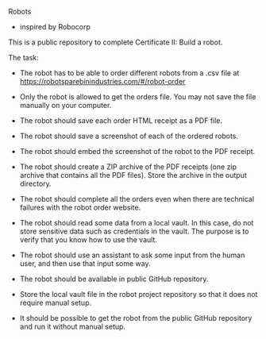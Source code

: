 Robots
- inspired by Robocorp

This is a public repository to complete Certificate II: Build a robot.

The task:
- The robot has to be able to order different robots from a .csv file at
    https://robotsparebinindustries.com/#/robot-order

-   Only the robot is allowed to get the orders file. You may not save the file manually on your computer.

-   The robot should save each order HTML receipt as a PDF file.

-   The robot should save a screenshot of each of the ordered robots.

-   The robot should embed the screenshot of the robot to the PDF receipt.

-   The robot should create a ZIP archive of the PDF receipts (one zip archive that contains all the PDF files). Store the archive in the output directory.

-   The robot should complete all the orders even when there are technical failures with the robot order website.

-   The robot should read some data from a local vault. In this case, do not store sensitive data such as credentials in the vault. The purpose is to verify that you know
    how to use the vault.

-   The robot should use an assistant to ask some input from the human user, and then use that input some way.

-   The robot should be available in public GitHub repository.

-   Store the local vault file in the robot project repository so that it does not require manual setup.

-   It should be possible to get the robot from the public GitHub repository and run it without manual setup.